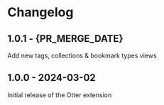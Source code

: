 # Changelog

## 1.0.1 - {PR_MERGE_DATE}

Add new tags, collections & bookmark types views

## 1.0.0 - 2024-03-02

Initial release of the Otter extension
